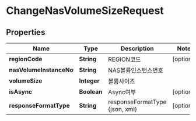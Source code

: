
# ChangeNasVolumeSizeRequest

## Properties
Name | Type | Description | Notes
------------ | ------------- | ------------- | -------------
**regionCode** | **String** | REGION코드 |  [optional]
**nasVolumeInstanceNo** | **String** | NAS볼륨인스턴스번호 | 
**volumeSize** | **Integer** | 볼륨사이즈 | 
**isAsync** | **Boolean** | Async여부 |  [optional]
**responseFormatType** | **String** | responseFormatType {json, xml} |  [optional]



